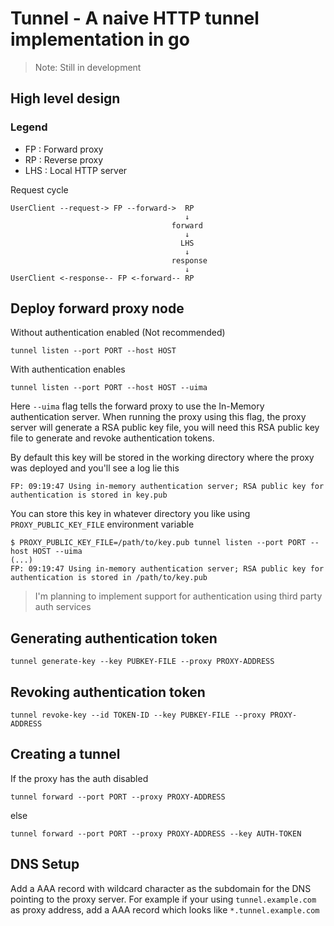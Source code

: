 # Tunnel - A naive HTTP tunnel implementation in go

> Note: Still in development

## High level design

### Legend

* FP : Forward proxy
* RP : Reverse proxy
* LHS : Local HTTP server

Request cycle

```
UserClient --request-> FP --forward->  RP
                                       ↓
                                    forward
                                       ↓
                                      LHS      
                                       ↓
                                    response
                                       ↓
UserClient <-response-- FP <-forward-- RP
```

## Deploy forward proxy node

Without authentication enabled (Not recommended)

```
tunnel listen --port PORT --host HOST
```

With authentication enables

```
tunnel listen --port PORT --host HOST --uima
```

Here `--uima` flag tells the forward proxy to use the In-Memory authentication server. When running the proxy using this flag, the proxy server will generate a RSA public key file, you will need this RSA public key file to generate and revoke authentication tokens.

By default this key will be stored in the working directory where the proxy was deployed and you'll see a log lie this

```
FP: 09:19:47 Using in-memory authentication server; RSA public key for authentication is stored in key.pub
```

You can store this key in whatever directory you like using `PROXY_PUBLIC_KEY_FILE` environment variable

```
$ PROXY_PUBLIC_KEY_FILE=/path/to/key.pub tunnel listen --port PORT --host HOST --uima
(...)
FP: 09:19:47 Using in-memory authentication server; RSA public key for authentication is stored in /path/to/key.pub
```

> I'm planning to implement support for authentication using third party auth services

## Generating authentication token

```
tunnel generate-key --key PUBKEY-FILE --proxy PROXY-ADDRESS
```

## Revoking authentication token

```
tunnel revoke-key --id TOKEN-ID --key PUBKEY-FILE --proxy PROXY-ADDRESS
```

## Creating a tunnel

If the proxy has the auth disabled

```
tunnel forward --port PORT --proxy PROXY-ADDRESS
```

else

```
tunnel forward --port PORT --proxy PROXY-ADDRESS --key AUTH-TOKEN
```

## DNS Setup

Add a AAA record with wildcard character as the subdomain for the DNS pointing to the proxy server. For example if your using `tunnel.example.com` as proxy address, add a AAA record which looks like `*.tunnel.example.com`